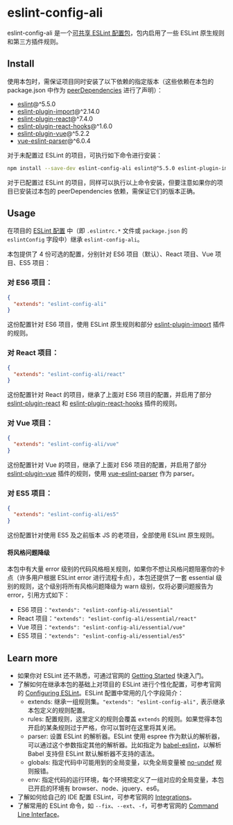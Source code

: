 # eslint-config-ali

eslint-config-ali 是一个[可共享 ESLint 配置包](http://eslint.org/docs/developer-guide/shareable-configs.html)，包内启用了一些 ESLint 原生规则和第三方插件规则。

## Install

使用本包时，需保证项目同时安装了以下依赖的指定版本（这些依赖在本包的 package.json 中作为 [peerDependencies](https://docs.npmjs.com/files/package.json#peerdependencies) 进行了声明）：

- [eslint](https://www.npmjs.com/package/eslint)@^5.5.0
- [eslint-plugin-import](https://www.npmjs.com/package/eslint-plugin-import)@^2.14.0
- [eslint-plugin-react](https://www.npmjs.com/package/eslint-plugin-react)@^7.4.0
- [eslint-plugin-react-hooks](https://www.npmjs.com/package/eslint-plugin-react-hooks)@^1.6.0
- [eslint-plugin-vue](https://www.npmjs.com/package/eslint-plugin-vue)@^5.2.2
- [vue-eslint-parser](https://www.npmjs.com/package/vue-eslint-parser)@^6.0.4

对于未配置过 ESLint 的项目，可执行如下命令进行安装：

```sh
npm install --save-dev eslint-config-ali eslint@^5.5.0 eslint-plugin-import@^2.14.0 eslint-plugin-react@^7.4.0 eslint-plugin-react-hooks@^1.6.0 eslint-plugin-vue@^5.2.2
```

对于已配置过 ESLint 的项目，同样可以执行以上命令安装，但要注意如果你的项目已安装过本包的 peerDependencies 依赖，需保证它们的版本正确。


## Usage

在项目的 [ESLint 配置](https://eslint.org/docs/user-guide/configuring) 中（即 `.eslintrc.*` 文件或 `package.json` 的 `eslintConfig` 字段中）继承 `eslint-config-ali`。

本包提供了 4 份可选的配置，分别针对 ES6 项目（默认）、React 项目、Vue 项目、ES5 项目：

### 对 ES6 项目：

```json
{
  "extends": "eslint-config-ali"
}
```

这份配置针对 ES6 项目，使用 ESLint 原生规则和部分 [eslint-plugin-import](https://www.npmjs.com/package/eslint-plugin-import) 插件的规则。

### 对 React 项目：

```json
{
  "extends": "eslint-config-ali/react"
}
```

这份配置针对 React 的项目，继承了上面对 ES6 项目的配置，并启用了部分 [eslint-plugin-react](https://www.npmjs.com/package/eslint-plugin-react) 和 [eslint-plugin-react-hooks](https://www.npmjs.com/package/eslint-plugin-react-hooks) 插件的规则。

### 对 Vue 项目：

```json
{
  "extends": "eslint-config-ali/vue"
}
```

这份配置针对 Vue 的项目，继承了上面对 ES6 项目的配置，并启用了部分 [eslint-plugin-vue](https://www.npmjs.com/package/eslint-plugin-vue) 插件的规则，使用 [vue-eslint-parser](https://www.npmjs.com/package/vue-eslint-parser) 作为 parser。


### 对 ES5 项目：

```json
{
  "extends": "eslint-config-ali/es5"
}
```

这份配置针对使用 ES5 及之前版本 JS 的老项目，全部使用 ESLint 原生规则。

#### 将风格问题降级

本包中有大量 error 级别的代码风格相关规则，如果你不想让风格问题阻塞你的卡点（许多用户根据 ESLint error 进行流程卡点），本包还提供了一套 essential 级别的规则，这个级别将所有风格问题降级为 warn 级别，仅将必要问题报告为 error，引用方式如下：

- ES6 项目：`"extends": "eslint-config-ali/essential"`
- React 项目：`"extends": "eslint-config-ali/essential/react"`
- Vue 项目：`"extends": "eslint-config-ali/essential/vue"`
- ES5 项目：`"extends": "eslint-config-ali/essential/es5"`

## Learn more

- 如果你对 ESLint 还不熟悉，可通过官网的 [Getting Started](https://eslint.org/docs/user-guide/getting-started) 快速入门。
- 了解如何在继承本包的基础上对项目的 ESLint 进行个性化配置，可参考官网的 [Configuring ESLint](https://eslint.org/docs/user-guide/configuring)。ESLint 配置中常用的几个字段简介：
  - extends: 继承一组规则集。`"extends": "eslint-config-ali",` 表示继承本包定义的规则配置。
  - rules: 配置规则，这里定义的规则会覆盖 `extends` 的规则。如果觉得本包开启的某条规则过于严格，你可以暂时在这里将其关闭。
  - parser: 设置 ESLint 的解析器。ESLint 使用 espree 作为默认的解析器，可以通过这个参数指定其他的解析器。比如指定为 [babel-eslint](https://npmjs.com/package/babel-eslint)，以解析 Babel 支持但 ESLint 默认解析器不支持的语法。
  - globals: 指定代码中可能用到的全局变量，以免全局变量被 [no-undef](http://eslint.org/docs/rules/no-undef) 规则报错。
  - env: 指定代码的运行环境，每个环境预定义了一组对应的全局变量，本包已开启的环境有 browser、node、jquery、es6。
- 了解如何给自己的 IDE 配置 ESLint，可参考官网的 [Integrations](http://eslint.org/docs/user-guide/integrations)。
- 了解常用的 ESLint 命令，如 `--fix`、`--ext`、`-f`，可参考官网的 [Command Line Interface](http://eslint.org/docs/user-guide/command-line-interface)。
